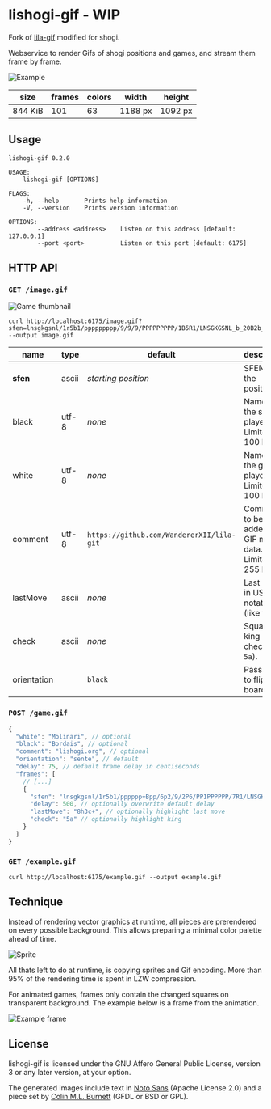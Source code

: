 # lishogi-gif - WIP

Fork of [lila-gif](https://github.com/niklasf/lila-gif) modified for shogi.

Webservice to render Gifs of shogi positions and games, and stream them
frame by frame.

![Example](/example.gif)

| size    | frames | colors | width   | height  |
| ------- | ------ | ------ | ------- | ------- |
| 844 KiB | 101    | 63     | 1188 px | 1092 px |

## Usage

```
lishogi-gif 0.2.0

USAGE:
    lishogi-gif [OPTIONS]

FLAGS:
    -h, --help       Prints help information
    -V, --version    Prints version information

OPTIONS:
        --address <address>    Listen on this address [default: 127.0.0.1]
        --port <port>          Listen on this port [default: 6175]
```

## HTTP API

### `GET /image.gif`

![Game thumbnail](/image.gif)

```
curl http://localhost:6175/image.gif?sfen=lnsgkgsnl/1r5b1/ppppppppp/9/9/9/PPPPPPPPP/1B5R1/LNSGKGSNL_b_20B2b_1 --output image.gif
```

| name        | type  | default                                   | description                                                 |
| ----------- | ----- | ----------------------------------------- | ----------------------------------------------------------- |
| **sfen**    | ascii | _starting position_                       | SFEN of the position.                                       |
| black       | utf-8 | _none_                                    | Name of the sente player. Limited to 100 bytes.             |
| white       | utf-8 | _none_                                    | Name of the gote player. Limited to 100 bytes.              |
| comment     | utf-8 | `https://github.com/WandererXII/lila-git` | Comment to be added to GIF meta data. Limited to 255 bytes. |
| lastMove    | ascii | _none_                                    | Last move in USI notation (like `7g7f`).                    |
| check       | ascii | _none_                                    | Square of king in check (like `5a`).                        |
| orientation |       | `black`                                   | Pass `white` to flip the board.                             |

### `POST /game.gif`

```javascript
{
  "white": "Molinari", // optional
  "black": "Bordais", // optional
  "comment": "lishogi.org", // optional
  "orientation": "sente", // default
  "delay": 75, // default frame delay in centiseconds
  "frames": [
    // [...]
    {
      "sfen": "lnsgkgsnl/1r5b1/pppppp+Bpp/6p2/9/2P6/PP1PPPPPP/7R1/LNSGKGSNL w - 4",
      "delay": 500, // optionally overwrite default delay
      "lastMove": "8h3c+", // optionally highlight last move
      "check": "5a" // optionally highlight king
    }
  ]
}
```

### `GET /example.gif`

```
curl http://localhost:6175/example.gif --output example.gif
```

## Technique

Instead of rendering vector graphics at runtime, all pieces are prerendered
on every possible background. This allows preparing a minimal color palette
ahead of time.

![Sprite](/theme/sprite.gif)

All thats left to do at runtime, is copying sprites and Gif encoding.
More than 95% of the rendering time is spent in LZW compression.

For animated games, frames only contain the changed squares on transparent
background. The example below is a frame from the animation.

![Example frame](/example-frame.gif)

## License

lishogi-gif is licensed under the GNU Affero General Public License, version 3 or
any later version, at your option.

The generated images include text in
[Noto Sans](https://fonts.google.com/specimen/Noto+Sans) (Apache License 2.0)
and a piece set by
[Colin M.L. Burnett](https://en.wikipedia.org/wiki/User:Cburnett)
(GFDL or BSD or GPL).
